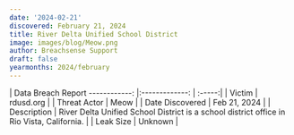 ```yaml
---
date: '2024-02-21'
discovered: February 21, 2024
title: River Delta Unified School District
image: images/blog/Meow.png
author: Breachsense Support
draft: false
yearmonths: 2024/february
---
```



| Data Breach Report
------------:     |:-------------:    | :-----:|
| Victim      | rdusd.org      | 
| Threat Actor      | Meow      | 
| Date Discovered      | Feb 21, 2024      | 
| Description      | River Delta Unified School District is a school district office in Rio Vista, California.      | 
| Leak Size      | Unknown      | 

